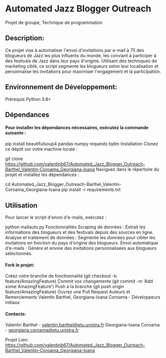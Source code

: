# Automated Jazz Blogger Outreach

Projet de groupe, Technique de programmation

## Description:
Ce projet vise à automatiser l'envoi d'invitations par e-mail à 75 des blogueurs de Jazz les plus influents du monde, les conviant à participer à des festivals de Jazz dans leur pays d'origine. Utilisant des techniques de marketing ciblé, ce script segmente les blogueurs selon leur localisation et personnalise les invitations pour maximiser l'engagement et la participation.

## Environnement de Développement:
Prérequis
Python 3.8+

## Dépendances

#### Pour installer les dépendances nécessaires, exécutez la commande suivante :
pip install beautifulsoup4 pandas numpy requests tqdm
Installation
Clonez ce dépôt sur votre machine locale :

git clone https://github.com/valentinb67/Automated_Jazz_Blogger_Outreach-Barthel_Valentin-Coroama_Georgiana-Ioana
Naviguez dans le répertoire du projet et installez les dépendances :

cd Automated_Jazz_Blogger_Outreach-Barthel_Valentin-Coroama_Georgiana-Ioana
pip install -r requirements.txt

## Utilisation
Pour lancer le script d'envoi d'e-mails, exécutez :

python mailauto.py
Fonctionnalités
Scraping de données : Extrait les informations des blogueurs et des festivals depuis des sources en ligne.
Analyse et traitement de données : Segmente les données pour cibler les invitations en fonction du pays d'origine des blogueurs.
Envoi automatique d'e-mails : Génère et envoie des invitations personnalisées aux blogueurs sélectionnés.


#### Fork le projet:
Créez votre branche de fonctionnalité (git checkout -b feature/AmazingFeature)
Commit vos changements (git commit -m 'Add some AmazingFeature')
Push à la branche (git push origin feature/AmazingFeature)
Ouvrez une Pull Request
Auteurs et Remerciements
Valentin Barthel, Georgiana-Ioana Coroama - Développeurs initiaux


#### Contacts:
Valentin Barthel - valentin.barthel@etu.unistra.fr
Georgiana-Ioana Coroama - georgiana.coroama@etu.unistra.fr

Projet Lien: https://github.com/valentinb67/Automated_Jazz_Blogger_Outreach-Barthel_Valentin-Coroama_Georgiana-Ioana